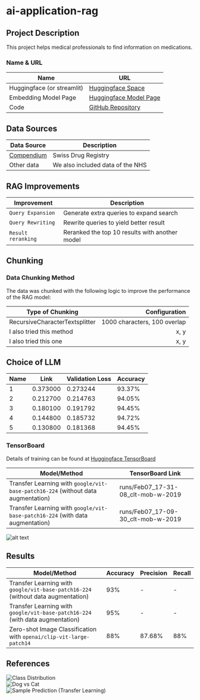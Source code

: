 # ai-application-rag

## Project Description

This project helps medical professionals to find information on medications.

### Name & URL

| Name          | URL |
|---------------|-----|
| Huggingface (or streamlit)   | [Huggingface Space](https://huggingface.co/spaces/kuhs/ai-application-oxford-pets) |
| Embedding Model Page    | [Huggingface Model Page](https://huggingface.co/sentence-transformers/paraphrase-multilingual-mpnet-base-v2) |
| Code          | [GitHub Repository](https://github.com/Jasminh/ai-application-rag) |

## Data Sources

| Data Source | Description |
|-------------|-------------|
| [Compendium](https://compendium.ch/) | Swiss Drug Registry  |
| Other data | We also included data of the NHS |

## RAG Improvements

| Improvement                     | Description |
|-----------------------------------|-------------|
| `Query Expansion`          | Generate extra queries to expand search |
| `Query Rewriting`              | Rewrite queries to yield better result |
| `Result reranking` | Reranked the top 10 results with another model |

## Chunking

### Data Chunking Method

The data was chunked with the following logic to improve the performance of the RAG model:

| Type of Chunking  | Configuration |
|------------|---------------:|
| RecursiveCharacterTextsplitter      | 1000 characters, 100 overlap         |
| I also tried this method | x, y           |
| I also tried this one       | x, y           |

## Choice of LLM

| Name | Link | Validation Loss | Accuracy |
|-------|---------------|-----------------|----------|
| 1     | 0.373000      | 0.273244        | 93.37%   |
| 2     | 0.212700      | 0.214763        | 94.05%   |
| 3     | 0.180100      | 0.191792        | 94.45%   |
| 4     | 0.144800      | 0.185732        | 94.72%   |
| 5     | 0.130800      | 0.181368        | 94.45%   |

### TensorBoard

Details of training can be found at [Huggingface TensorBoard](https://huggingface.co/kuhs/vit-base-oxford-iiit-pets/tensorboard)

| Model/Method                                                         | TensorBoard Link                                      |
|----------------------------------------------------------------------|------------------------------------------------------|
| Transfer Learning with `google/vit-base-patch16-224` (without data augmentation) | runs/Feb07_17-31-08_clt-mob-w-2019                    |
| Transfer Learning with `google/vit-base-patch16-224` (with data augmentation)  | runs/Feb07_17-09-30_clt-mob-w-2019                    |

![alt text](doc/eval.png)

## Results

| Model/Method                                                         | Accuracy | Precision | Recall |
|----------------------------------------------------------------------|----------|-----------|--------|
| Transfer Learning with `google/vit-base-patch16-224` (without data augmentation) | 93%      | -         | -      |
| Transfer Learning with `google/vit-base-patch16-224` (with data augmentation)  | 95%      | -         | -      |
| Zero-shot Image Classification with `openai/clip-vit-large-patch14` | 88%      | 87.68%    | 88%    |

## References

![Class Distribution](doc/class_distribution.png)  
![Dog vs Cat](doc/dog_cat.png)  
![Sample Prediction (Transfer Learning)](doc/sample_prediction_transferlearning.png)
